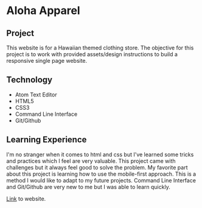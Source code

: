 Aloha Apparel
======

## Project
This website is for a Hawaiian themed clothing store. The objective for this project is to work with provided assets/design instructions to build a responsive single page website.

## Technology
* Atom Text Editor
* HTML5
* CSS3
* Command Line Interface
* Git/Github

## Learning Experience
I'm no stranger when it comes to html and css but I've learned some tricks and practices which I feel are very valuable. This project came with challenges but it always feel good to solve the problem. My favorite part about this project is learning how to use the mobile-first approach. This is a method I would like to adapt to my future projects. Command Line Interface and Git/Github are very new to me but I was able to learn quickly.

[Link](https://jonathanfunk.github.io/aloha-apparel/) to website.

